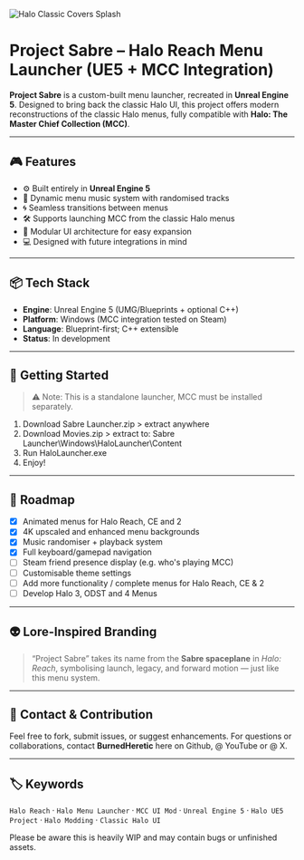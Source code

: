 ![Halo Classic Covers Splash](https://github.com/user-attachments/assets/68188926-b9ee-4b04-99fe-79c946c8c26b)

# Project Sabre – Halo Reach Menu Launcher (UE5 + MCC Integration)

**Project Sabre** is a custom-built menu launcher, recreated in **Unreal Engine 5**. Designed to bring back the classic Halo UI, this project offers modern reconstructions of the classic Halo menus, fully compatible with **Halo: The Master Chief Collection (MCC)**.

---

## 🎮 Features

- ⚙️ Built entirely in **Unreal Engine 5**
- 🎵 Dynamic menu music system with randomised tracks
- 🌀 Seamless transitions between menus
- 🛠 Supports launching MCC from the classic Halo menus
- 🧱 Modular UI architecture for easy expansion
- 💻 Designed with future integrations in mind

---

## 📦 Tech Stack

- **Engine**: Unreal Engine 5 (UMG/Blueprints + optional C++)
- **Platform**: Windows (MCC integration tested on Steam)
- **Language**: Blueprint-first; C++ extensible
- **Status**: In development

---

## 🚀 Getting Started

> ⚠️ Note: This is a standalone launcher, MCC must be installed separately.

1. Download Sabre Launcher.zip > extract anywhere
2. Download Movies.zip > extract to: Sabre Launcher\Windows\HaloLauncher\Content
3. Run HaloLauncher.exe
4. Enjoy!

---

## 🔮 Roadmap

- [x] Animated menus for Halo Reach, CE and 2
- [x] 4K upscaled and enhanced menu backgrounds
- [x] Music randomiser + playback system
- [x] Full keyboard/gamepad navigation
- [ ] Steam friend presence display (e.g. who's playing MCC)
- [ ] Customisable theme settings
- [ ] Add more functionality / complete menus for Halo Reach, CE & 2
- [ ] Develop Halo 3, ODST and 4 Menus

---

## 👽 Lore-Inspired Branding

> “Project Sabre” takes its name from the **Sabre spaceplane** in *Halo: Reach*, symbolising launch, legacy, and forward motion — just like this menu system.

---

## 💬 Contact & Contribution

Feel free to fork, submit issues, or suggest enhancements.
For questions or collaborations, contact **BurnedHeretic** here on Github, @ YouTube or @ X.

---

## 🏷 Keywords

`Halo Reach` · `Halo Menu Launcher` · `MCC UI Mod` · `Unreal Engine 5` · `Halo UE5 Project` · `Halo Modding` · `Classic Halo UI`


Please be aware this is heavily WIP and may contain bugs or unfinished assets.



